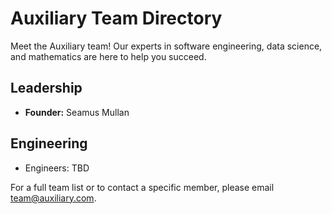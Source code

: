 # Auxiliary Team Directory

Meet the Auxiliary team! Our experts in software engineering, data science, and mathematics are here to help you succeed.

## Leadership
- **Founder:** Seamus Mullan

## Engineering
- Engineers: TBD

For a full team list or to contact a specific member, please email team@auxiliary.com.
